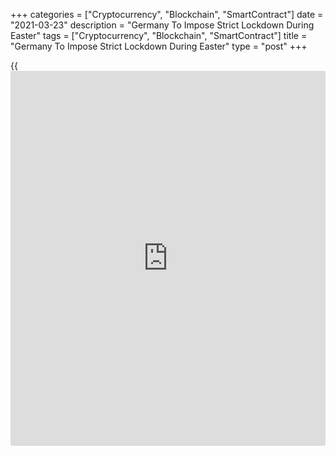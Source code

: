 +++
categories = ["Cryptocurrency", "Blockchain", "SmartContract"]
date = "2021-03-23"
description = "Germany To Impose Strict Lockdown During Easter"
tags = ["Cryptocurrency", "Blockchain", "SmartContract"]
title = "Germany To Impose Strict Lockdown During Easter"
type = "post"
+++

{{<iframe id="large-banner" src="https://www.bounty.group/#slide=25.0" width="100%" height="600" scrolling="no" style="border: 0px solid rgb(216, 221, 230); border-radius: 3px;">}}

German Chancellor Angela Merkel and regional leaders of 16 federal
states agreed late Monday to impose a hard lockdown during Easter amid
an exponential growth in the number of [coronavirus][1] cases in the
country, in what is being called a "third wave".

Shops, grocery stores and other establishments will remain shut from
April 1 for five days.

Churches must conduct prayer services online. Food stores will be
allowed to open on April 3, Saturday.

The government also decided to apply the hard lockdown "emergency brake"
in regions with an incidence value above 100 for a seven-day period.

Germany also extended the current lockdown measures, which includes
partial shutdown of non-essential stores, until April 18.

"We are in a very, very serious situation", Merkel said in a press
conference following her meeting with the regional leaders. She said
there is a new pandemic caused by a new virus which is more deadly and
more infectious.

Several other European countries have also delayed plans for a gradual
opening of the [economy][2] in the backdrop of the rising coronavirus
cases and slower vaccinations.

The Robert Koch Institute reported on Monday that the national seven-day
rate of infections climbed to 107 per 100,000 people, which is above the
100-threshold that signals strain on [health][3] care establishments.

The government had planned to withdraw the partial lockdown measures
applied since March 3 if the average rate of infections remained above
100 for three days in a row.

The number of confirmed cases in Germany on Monday increased by 7,709 to
2,667,225, Deutsche Welle [news](https://www.letsplayfx.com/blog/forex-news-website/) service reported. The death toll climbed
by 50 to 74,714.

The coronavirus vaccine roll-out in Europe has been marred with numerous
delays. The latest cause for delay is the concern that the Oxford-
AstraZeneca vaccine, one of the several in the market, could lead to
blood clots in some recipients. Several countries have suspended the
vaccine.

Commerzbank Chief Economist Jorg Kramer assumes that the lockdown will
remain in force in its current or slightly weakened form until the end
of May. Consequently, the bank has discarded its expectation for an
early economic recovery and lowered its growth forecast for this year
from 4.5 percent to 3.5 percent.

For comments and feedback [contact](https://www.playgroundfx.com/contact/): editorial@rtt[news](https://www.letsplayfx.com/blog/forex-news-website/).com

[Economic News][2]

 **What parts of the world are seeing the best (and worst) economic
performances lately? Click[here][4] to check out our [Econ Scorecard][4]
and find out! See up-to-the-moment [ranking](https://www.playgroundfx.com/blog/crypto-exchange-ranking/)s for the best and worst
performers in [GDP][4], [unemployment rate][5], [inflation][6] and much
more.**

   1. www.rtt[news](https://www.letsplayfx.com/blog/forex-news-website/).com/list/coronavirus.aspx
   2. www.rtt[news](https://www.letsplayfx.com/blog/forex-news-website/).com/Content/EconomicNews.aspx
   3. www.rtt[news](https://www.letsplayfx.com/blog/forex-news-website/).com/Content/Health.aspx
   4. www.rtt[news](https://www.letsplayfx.com/blog/forex-news-website/).com/economic-scorecard/world-rank/GDP/highest-performance.aspx
   5. www.rtt[news](https://www.letsplayfx.com/blog/forex-news-website/).com/economic-scorecard/world-rank/unemployment-rate/lowest-performance.aspx
   6. www.rtt[news](https://www.letsplayfx.com/blog/forex-news-website/).com/economic-scorecard/world-rank/CPI/highest-performance.aspx